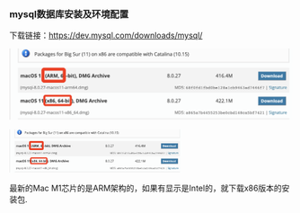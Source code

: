 ### mysql数据库安装及环境配置

下载链接：https://dev.mysql.com/downloads/mysql/

![mysql安装包有arm版本和x86版本的](./images/i1.png)

<img src="./images/i1.png" alt="mysql安装包有arm版本和x86版本的" style="zoom:30%;">

最新的Mac M1芯片的是ARM架构的，如果有显示是Intel的，就下载x86版本的安装包.